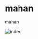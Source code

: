 # mahan
mahan


![index](https://user-images.githubusercontent.com/105061018/205094554-6a031ad5-942d-4ae3-8f8d-9b6f622fa7ef.png)
